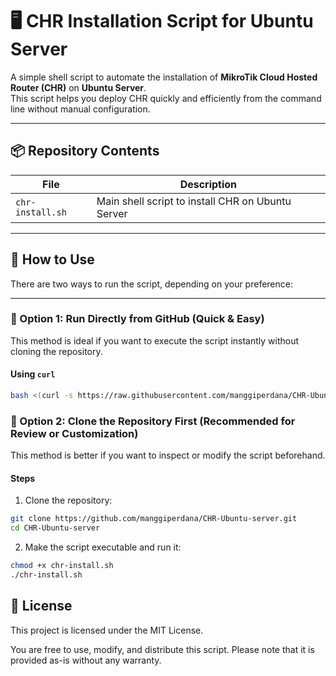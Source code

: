 # 🖥️ CHR Installation Script for Ubuntu Server

A simple shell script to automate the installation of **MikroTik Cloud Hosted Router (CHR)** on **Ubuntu Server**.  
This script helps you deploy CHR quickly and efficiently from the command line without manual configuration.

---

## 📦 Repository Contents

| File             | Description                                |
|------------------|--------------------------------------------|
| `chr-install.sh` | Main shell script to install CHR on Ubuntu Server |

---

## 🚀 How to Use

There are two ways to run the script, depending on your preference:

---

### 🔹 Option 1: Run Directly from GitHub (Quick & Easy)

This method is ideal if you want to execute the script instantly without cloning the repository.

#### Using `curl`

```bash
bash <(curl -s https://raw.githubusercontent.com/manggiperdana/CHR-Ubuntu-server/main/chr-install.sh)
```
### 🔹 Option 2: Clone the Repository First (Recommended for Review or Customization)

This method is better if you want to inspect or modify the script beforehand.

#### Steps
1.	Clone the repository:
```bash
git clone https://github.com/manggiperdana/CHR-Ubuntu-server.git
cd CHR-Ubuntu-server
```
2.	Make the script executable and run it:
```bash
chmod +x chr-install.sh
./chr-install.sh
```

## 📄 License

This project is licensed under the MIT License.

You are free to use, modify, and distribute this script.
Please note that it is provided as-is without any warranty.
